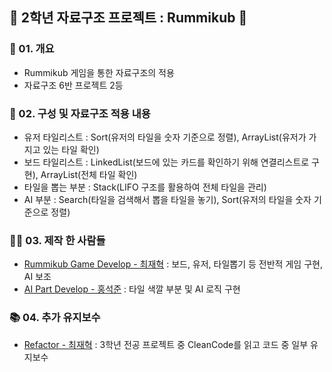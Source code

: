 ## 🎲 2학년 자료구조 프로젝트 : Rummikub 🎲

### 📢 01. 개요
- Rummikub 게임을 통한 자료구조의 적용
- 자료구조 6반 프로젝트 2등

### 🎈 02. 구성 및 자료구조 적용 내용
- 유저 타일리스트 : Sort(유저의 타일을 숫자 기준으로 정렬), ArrayList(유저가 가지고 있는 타일 확인)
- 보드 타일리스트 : LinkedList(보드에 있는 카드를 확인하기 위해 연결리스트로 구현), ArrayList(전체 타일 확인)
- 타일을 뽑는 부분 : Stack(LIFO 구조를 활용하여 전체 타일을 관리)
- AI 부분 : Search(타일을 검색해서 뽑을 타일을 놓기), Sort(유저의 타일을 숫자 기준으로 정렬)

### 🙇‍♂️ 03. 제작 한 사람들
- [Rummikub Game Develop - 최재혁](https://github.com/jaehyeok3017) : 보드, 유저, 타일뽑기 등 전반적 게임 구현, AI 보조
- [AI Part Develop - 홍석준](https://github.com/lastro1206) : 타일 색깔 부분 및 AI 로직 구현

### 📚 04. 추가 유지보수
- [Refactor - 최재혁](https://github.com/jaehyeok3017) : 3학년 전공 프로젝트 중 CleanCode를 읽고 코드 중 일부 유지보수 
